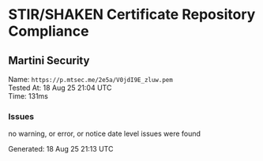 # STIR/SHAKEN Certificate Repository Compliance

## Martini Security

Name: `https://p.mtsec.me/2e5a/V0jdI9E_zluw.pem`\
Tested At: 18 Aug 25 21:04 UTC\
Time: 131ms

### Issues

no warning, or error, or notice date level issues were found

Generated: 18 Aug 25 21:13 UTC